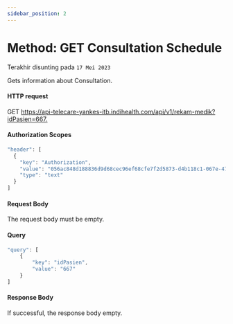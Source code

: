 ```yaml
---
sidebar_position: 2
---
```


# Method: GET Consultation Schedule
Terakhir disunting pada `17 Mei 2023`

Gets information about Consultation.

#### HTTP request

<div class="card mb-5">
  <div class="card-body">
    GET <a href="https://api-telecare-yankes-itb.indihealth.com/api/v1/rekam-medik?idPasien=667">https://api-telecare-yankes-itb.indihealth.com/api/v1/rekam-medik?idPasien=667.</a>
  </div>
</div>

#### Authorization Scopes

```js
"header": [
  {
    "key": "Authorization",
    "value": "056ac848d188836d9d68cec96ef68cfe7f2d5873-d4b118c1-067e-4799-8feb-11829affb353",
    "type": "text"
  }
]
```
#### Request Body
The request body must be empty.

#### Query

```js
"query": [
	{
		"key": "idPasien",
		"value": "667"
	}
]
```
#### Response Body
If successful, the response body empty.

